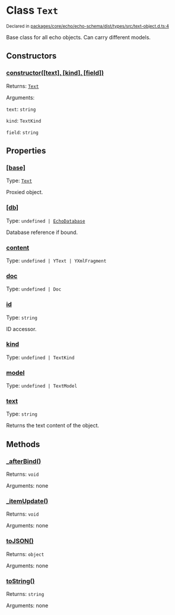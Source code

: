 # Class `Text`
<sub>Declared in [packages/core/echo/echo-schema/dist/types/src/text-object.d.ts:4]()</sub>


Base class for all echo objects.
Can carry different models.


## Constructors
### [constructor(\[text\], \[kind\], \[field\])]()



Returns: <code>[Text](/api/@dxos/react-client/classes/Text)</code>

Arguments: 

`text`: <code>string</code>

`kind`: <code>TextKind</code>

`field`: <code>string</code>


## Properties
### [[base]]()
Type: <code>[Text](/api/@dxos/react-client/classes/Text)</code>

Proxied object.

### [[db]]()
Type: <code>undefined | [EchoDatabase](/api/@dxos/react-client/classes/EchoDatabase)</code>

Database reference if bound.

### [content]()
Type: <code>undefined | YText | YXmlFragment</code>

### [doc]()
Type: <code>undefined | Doc</code>

### [id]()
Type: <code>string</code>

ID accessor.

### [kind]()
Type: <code>undefined | TextKind</code>

### [model]()
Type: <code>undefined | TextModel</code>

### [text]()
Type: <code>string</code>

Returns the text content of the object.


## Methods
### [_afterBind()]()



Returns: <code>void</code>

Arguments: none

### [_itemUpdate()]()



Returns: <code>void</code>

Arguments: none

### [toJSON()]()



Returns: <code>object</code>

Arguments: none

### [toString()]()



Returns: <code>string</code>

Arguments: none
